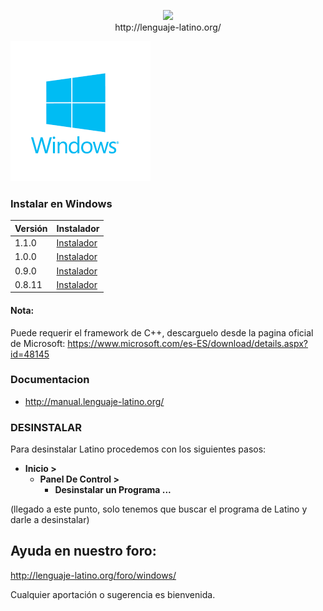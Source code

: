 <p align="center">
<img src ="https://raw.githubusercontent.com/primitivorm/latino/master/logo/banner-300x.png" /><br>http://lenguaje-latino.org/
</p>

<img src ="win.png" />

### Instalar en Windows
| Versión | Instalador |
|---------|------------|
|  1.1.0  | [Instalador](https://github.com/MelvinG24/Latino/releases/download/v1.1.0/Latino-1.1.0-Win.exe) |
|  1.0.0  | [Instalador](https://github.com/primitivorm/latino/releases/download/v1.0/setupWindows.exe) |
|  0.9.0  | [Instalador](https://github.com/primitivorm/latino/releases/download/v0.9.0/setupWindows.exe) |
|  0.8.11 | [Instalador](https://github.com/primitivorm/latino/releases/download/v0.8.11/setup_windows.exe) |

#### Nota:
Puede requerir el framework de C++, descarguelo desde la pagina oficial de Microsoft:
https://www.microsoft.com/es-ES/download/details.aspx?id=48145

### Documentacion
* http://manual.lenguaje-latino.org/

### DESINSTALAR
Para desinstalar Latino procedemos con los siguientes pasos:
* **Inicio >**
    - **Panel De Control >**
        - **Desinstalar un Programa ...**
        
(llegado a este punto, solo tenemos que buscar el programa de Latino y darle a desinstalar)

## Ayuda en nuestro foro:
http://lenguaje-latino.org/foro/windows/

Cualquier aportación o sugerencia es bienvenida.
